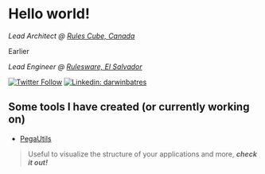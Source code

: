 # Hello world!

<p><em>Lead Architect @ <a href="https://rulescube.ca/">Rules Cube, Canada</a></em></p>

<p>Earlier</p>
<p><em>Lead Engineer @ <a href="https://rulesware.com/">Rulesware, El Salvador</a></em></p>

[![Twitter Follow](https://img.shields.io/twitter/follow/darwinbatres?label=@darwinbatres)](https://twitter.com/intent/follow?screen_name=darwinbatres)
[![Linkedin: darwinbatres](https://img.shields.io/badge/-darwinbatres-blue?style=flat-square&logo=Linkedin&logoColor=white&link=https://www.linkedin.com/in/darwinbatres/)](https://www.linkedin.com/in/darwinbatres/)

## Some tools I have created (or currently working on)

- [PegaUtils](https://pegautils.vercel.app/)
> Useful to visualize the structure of your applications and more, <strong><i>check it out!</i></strong>

